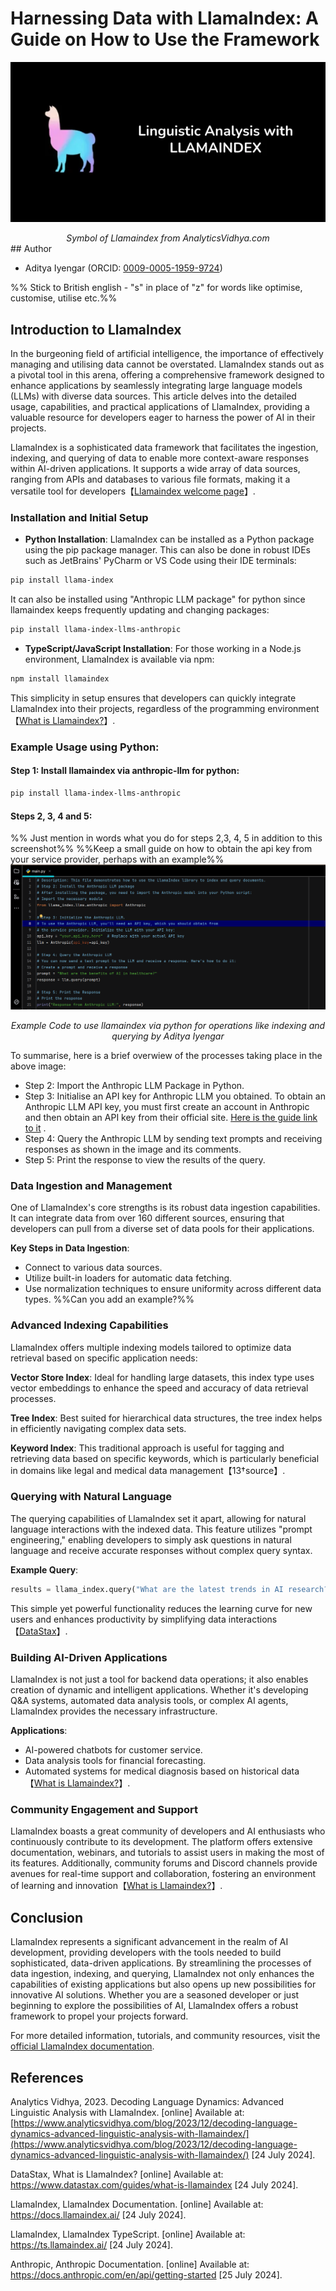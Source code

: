 # Harnessing Data with LlamaIndex: A Guide on How to Use the Framework

![Llamaindex-symbol](img/llamaindex.png)
<div align="center" ><i>Symbol of Llamaindex from AnalyticsVidhya.com</i></div>
## Author

* Aditya Iyengar (ORCID: [0009-0005-1959-9724](https://orcid.org/0009-0005-1959-9724))

%% Stick to British english - "s" in place of "z" for words like optimise, customise, utilise etc.%%
## Introduction to LlamaIndex

In the burgeoning field of artificial intelligence, the importance of effectively managing and utilising data cannot be overstated. LlamaIndex stands out as a pivotal tool in this arena, offering a comprehensive framework designed to enhance applications by seamlessly integrating large language models (LLMs) with diverse data sources. This article delves into the detailed usage, capabilities, and practical applications of LlamaIndex, providing a valuable resource for developers eager to harness the power of AI in their projects.

LlamaIndex is a sophisticated data framework that facilitates the ingestion, indexing, and querying of data to enable more context-aware responses within AI-driven applications. It supports a wide array of data sources, ranging from APIs and databases to various file formats, making it a versatile tool for developers【[Llamaindex welcome page](https://www.llamaindex.ai/open-source)】.

### Installation and Initial Setup

* **Python Installation**:
LlamaIndex can be installed as a Python package using the pip package manager. This can also be done in robust IDEs such as JetBrains' PyCharm or VS Code using their IDE terminals:

```bash
pip install llama-index
```

It can also be installed using "Anthropic LLM package" for python since llamaindex keeps frequently updating and changing packages:

```bash
pip install llama-index-llms-anthropic
```

* **TypeScript/JavaScript Installation**:
For those working in a Node.js environment, LlamaIndex is available via npm:

```bash
npm install llamaindex
```
This simplicity in setup ensures that developers can quickly integrate LlamaIndex into their projects, regardless of the programming environment【[What is Llamaindex?](https://ts.llamaindex.ai/)】.

### Example Usage using Python:
#### Step 1: Install llamaindex via anthropic-llm for python:

```bash
pip install llama-index-llms-anthropic
```

#### Steps 2, 3, 4 and 5:
%% Just mention in words what you do for steps 2,3, 4, 5 in addition to this screenshot%%
%%Keep a small guide on how to obtain the api key from your service provider, perhaps with an example%%
![Steps-in-sequence](img/example-code-llamaindex.png)
<div align="center" ><i>Example Code to use llamaindex via python for operations like indexing and querying by Aditya Iyengar</i></div>

To summarise, here is a brief overwiew of the processes taking place in the above image:
- Step 2: Import the Anthropic LLM Package in Python.
- Step 3: Initialise an API key for Anthropic LLM you obtained. To obtain an Anthropic LLM API key, you must first create an account in Anthropic and then obtain an API key from their official site. [Here is the guide link to it](https://docs.anthropic.com/en/api/getting-started) .
- Step 4: Query the Anthropic LLM by sending text prompts and receiving responses as shown in the image and its comments.
- Step 5: Print the response to view the results of the query.

### Data Ingestion and Management

One of LlamaIndex's core strengths is its robust data ingestion capabilities. It can integrate data from over 160 different sources, ensuring that developers can pull from a diverse set of data pools for their applications.

**Key Steps in Data Ingestion**:
- Connect to various data sources.
- Utilize built-in loaders for automatic data fetching.
- Use normalization techniques to ensure uniformity across different data types.
%%Can you add an example?%%

### Advanced Indexing Capabilities

LlamaIndex offers multiple indexing models tailored to optimize data retrieval based on specific application needs:

**Vector Store Index**:
Ideal for handling large datasets, this index type uses vector embeddings to enhance the speed and accuracy of data retrieval processes.

**Tree Index**:
Best suited for hierarchical data structures, the tree index helps in efficiently navigating complex data sets.

**Keyword Index**:
This traditional approach is useful for tagging and retrieving data based on specific keywords, which is particularly beneficial in domains like legal and medical data management【13†source】.

### Querying with Natural Language

The querying capabilities of LlamaIndex set it apart, allowing for natural language interactions with the indexed data. This feature utilizes "prompt engineering," enabling developers to simply ask questions in natural language and receive accurate responses without complex query syntax.

**Example Query**:
```python
results = llama_index.query("What are the latest trends in AI research?")
```
This simple yet powerful functionality reduces the learning curve for new users and enhances productivity by simplifying data interactions【[DataStax](https://www.datastax.com/guides/what-is-llamaindex)】.

### Building AI-Driven Applications

LlamaIndex is not just a tool for backend data operations; it also enables creation of dynamic and intelligent applications. Whether it's developing Q&A systems, automated data analysis tools, or complex AI agents, LlamaIndex provides the necessary infrastructure.

**Applications**:
- AI-powered chatbots for customer service.
- Data analysis tools for financial forecasting.
- Automated systems for medical diagnosis based on historical data【[What is Llamaindex?](https://ts.llamaindex.ai/)】.

### Community Engagement and Support

LlamaIndex boasts a great community of developers and AI enthusiasts who continuously contribute to its development. The platform offers extensive documentation, webinars, and tutorials to assist users in making the most of its features. Additionally, community forums and Discord channels provide avenues for real-time support and collaboration, fostering an environment of learning and innovation【[What is Llamaindex?](https://ts.llamaindex.ai/)】.

## Conclusion

LlamaIndex represents a significant advancement in the realm of AI development, providing developers with the tools needed to build sophisticated, data-driven applications. By streamlining the processes of data ingestion, indexing, and querying, LlamaIndex not only enhances the capabilities of existing applications but also opens up new possibilities for innovative AI solutions. Whether you are a seasoned developer or just beginning to explore the possibilities of AI, LlamaIndex offers a robust framework to propel your projects forward.

For more detailed information, tutorials, and community resources, visit the [official LlamaIndex documentation](https://docs.llamaindex.ai).

## References

Analytics Vidhya, 2023. Decoding Language Dynamics: Advanced Linguistic Analysis with LlamaIndex. [online] Available at: [https://www.analyticsvidhya.com/blog/2023/12/decoding-language-dynamics-advanced-linguistic-analysis-with-llamaindex/](https://www.analyticsvidhya.com/blog/2023/12/decoding-language-dynamics-advanced-linguistic-analysis-with-llamaindex/) [24 July 2024].

DataStax, What is LlamaIndex? [online] Available at: <https://www.datastax.com/guides/what-is-llamaindex> [24 July 2024].

LlamaIndex, LlamaIndex Documentation. [online] Available at: <https://docs.llamaindex.ai/> [24 July 2024].

LlamaIndex, LlamaIndex TypeScript. [online] Available at: <https://ts.llamaindex.ai/> [24 July 2024].

Anthropic, Anthropic Documentation. [online] Available at: <https://docs.anthropic.com/en/api/getting-started> [25 July 2024].
